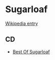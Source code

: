 # Sugarloaf

[Wikipedia entry](https://en.wikipedia.org/wiki/Sugarloaf)

## CD

- [Best Of Sugarloaf](Best_Of_Sugarloaf.md)
